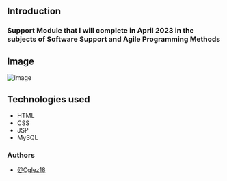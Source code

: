 ## Introduction
### Support Module that I will complete in April 2023 in the subjects of Software Support and Agile Programming Methods
## Image

![Image](Proyecto_Soporte.png)

## Technologies used
* HTML
* CSS
* JSP
* MySQL

### Authors

- [@Cglez18](https://github.com/Cglez18)

